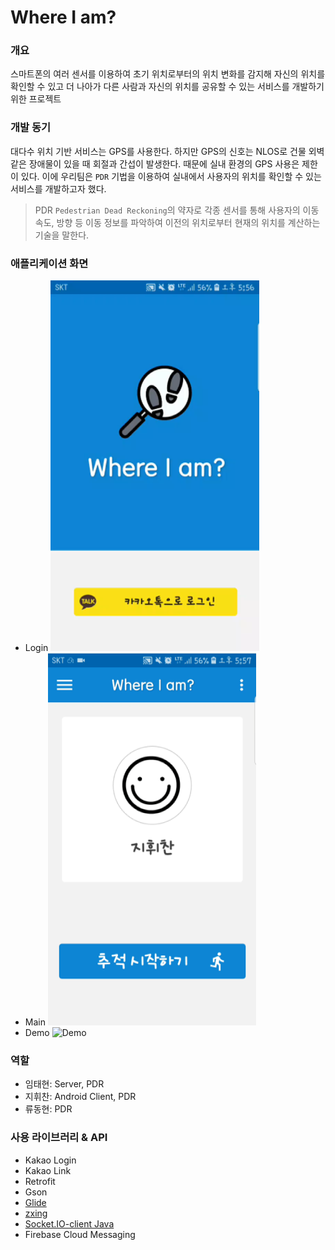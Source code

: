 # Where I am?
### 개요
스마트폰의 여러 센서를 이용하여 초기 위치로부터의 위치 변화를 감지해 자신의 위치를 확인할 수 있고 더 나아가 다른 사람과 자신의 위치를 공유할 수 있는 서비스를 개발하기 위한 프로젝트

### 개발 동기
대다수 위치 기반 서비스는 GPS를 사용한다. 하지만 GPS의 신호는 NLOS로 건물 외벽 같은 장애물이 있을 때 회절과 간섭이 발생한다. 때문에 실내 환경의 GPS 사용은 제한이 있다. 이에 우리팀은 `PDR` 기법을 이용하여 실내에서 사용자의 위치를 확인할 수 있는 서비스를 개발하고자 했다.
> PDR
`Pedestrian Dead Reckoning`의 약자로 각종 센서를 통해 사용자의 이동 속도, 방향 등 이동 정보를 파악하여 이전의 위치로부터 현재의 위치를 계산하는 기술을 말한다.

### 애플리케이션 화면
- Login
  ![Login](/MarkDownImages/login.PNG)
- Main
  ![Main](/MarkDownImages/main.PNG)
- Demo
  ![Demo](/MarkDownImages/demo.gif)

### 역할
- 임태현: Server, PDR
- 지휘찬: Android Client, PDR
- 류동현: PDR

### 사용 라이브러리 & API
- Kakao Login
- Kakao Link
- Retrofit
- Gson
- [Glide](https://github.com/bumptech/glide)
- [zxing](https://github.com/zxing/zxing)
- [Socket.IO-client Java](https://github.com/socketio/socket.io-client-java)
- Firebase Cloud Messaging
